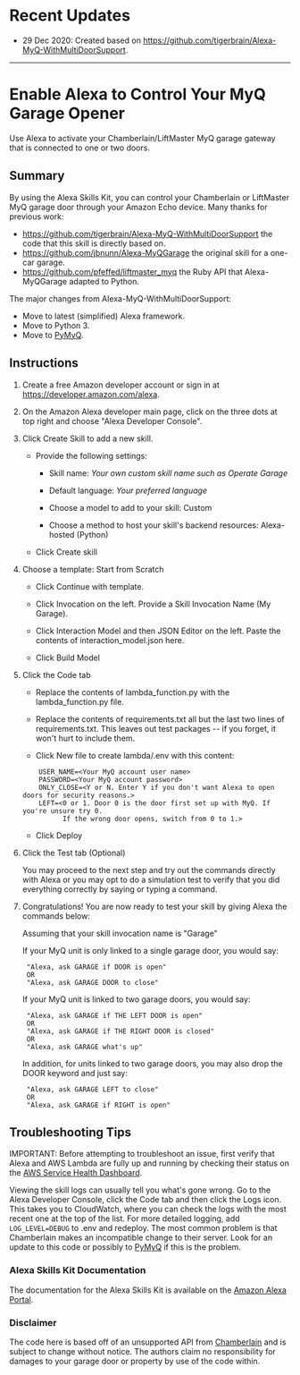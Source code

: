 # Recent Updates

* 29 Dec 2020: Created based on https://github.com/tigerbrain/Alexa-MyQ-WithMultiDoorSupport.

--------------------------------------

# Enable Alexa to Control Your MyQ Garage Opener
Use Alexa to activate your Chamberlain/LiftMaster MyQ garage gateway that is connected to one or two doors.

## Summary
By using the Alexa Skills Kit, you can control your Chamberlain or LiftMaster MyQ garage
door through your Amazon Echo device.
Many thanks for previous work:
* https://github.com/tigerbrain/Alexa-MyQ-WithMultiDoorSupport
  the code that this skill is directly based on.
* https://github.com/jbnunn/Alexa-MyQGarage
  the original skill for a one-car garage.
* https://github.com/pfeffed/liftmaster_myq
  the Ruby API that Alexa-MyQGarage adapted to Python.

The major changes from Alexa-MyQ-WithMultiDoorSupport:

* Move to latest (simplified) Alexa framework.
* Move to Python 3.
* Move to [PyMyQ](https://github.com/arraylabs/pymyq>).

## Instructions

1.  Create a free Amazon developer account or sign in at https://developer.amazon.com/alexa.

2.  On the Amazon Alexa developer main page, click on the three dots at top right
and choose "Alexa Developer Console".

3.  Click Create Skill to add a new skill.

    * Provide the following settings:

      * Skill name: _Your own custom skill name such as Operate Garage_

      * Default language: _Your preferred language_

      * Choose a model to add to your skill: Custom

      * Choose a method to host your skill's backend resources: Alexa-hosted (Python)

    * Click Create skill

4.  Choose a template: Start from Scratch

    * Click Continue with template.

    * Click Invocation on the left.
    Provide a Skill Invocation Name (My Garage).

    * Click Interaction Model and then JSON Editor on the left.
    Paste the contents of interaction_model.json here.

    * Click Build Model

5.  Click the Code tab

    * Replace the contents of lambda_function.py with the lambda_function.py file.

    * Replace the contents of requirements.txt all but the last two lines of requirements.txt.
    This leaves out test packages -- if you forget, it won't hurt to include them.

    * Click New file to create lambda/.env with this content:
    ```
        USER_NAME=<Your MyQ account user name>
        PASSWORD=<Your MyQ account password>
        ONLY_CLOSE=<Y or N. Enter Y if you don't want Alexa to open doors for security reasons.>
        LEFT=<0 or 1. Door 0 is the door first set up with MyQ. If you're unsure try 0.
              If the wrong door opens, switch from 0 to 1.>
    ```
    * Click Deploy

6.  Click the Test tab (Optional)

    You may proceed to the next step and try out the commands directly with Alexa
    or you may opt to do a simulation test to verify that you did everything
    correctly by saying or typing a command.

7. Congratulations!  You are now ready to test your skill by giving Alexa the
    commands below:

    Assuming that your skill invocation name is "Garage"

    If your MyQ unit is only linked to a single garage door, you would say:

        "Alexa, ask GARAGE if DOOR is open"
        OR
        "Alexa, ask GARAGE DOOR to close"

    If your MyQ unit is linked to two garage doors, you would say:

        "Alexa, ask GARAGE if THE LEFT DOOR is open"
        OR
        "Alexa, ask GARAGE if THE RIGHT DOOR is closed"
        OR
        "Alexa, ask GARAGE what's up"

    In addition, for units linked to two garage doors, you may also drop the
    DOOR keyword and just say:

        "Alexa, ask GARAGE LEFT to close"
        OR
        "Alexa, ask GARAGE if RIGHT is open"

## Troubleshooting Tips

IMPORTANT:  Before attempting to troubleshoot an issue, first verify that Alexa and AWS Lambda are fully up and
 running by checking their status on the [AWS Service Health Dashboard](https://status.aws.amazon.com/).

Viewing the skill logs can usually tell you what's gone wrong.
Go to the Alexa Developer Console, click the Code tab and then click the Logs icon.
This takes you to CloudWatch, where you can check the logs  with the most recent
one at the top of the list.
For more detailed logging, add `LOG_LEVEL=DEBUG` to .env and redeploy.
The most common problem is that Chamberlain makes an incompatible change to their server.
Look for an update to this code or possibly to [PyMyQ](https://github.com/arraylabs/pymyq>)
if this is the problem.

### Alexa Skills Kit Documentation
The documentation for the Alexa Skills Kit is available on the
[Amazon Alexa Portal](https://developer.amazon.com/en-US/alexa).

### Disclaimer

The code here is based off of an unsupported API from [Chamberlain](http://www.chamberlain.com/)
and is subject to change without notice.
The authors claim no responsibility for damages to your garage door or property by use of the code within.
